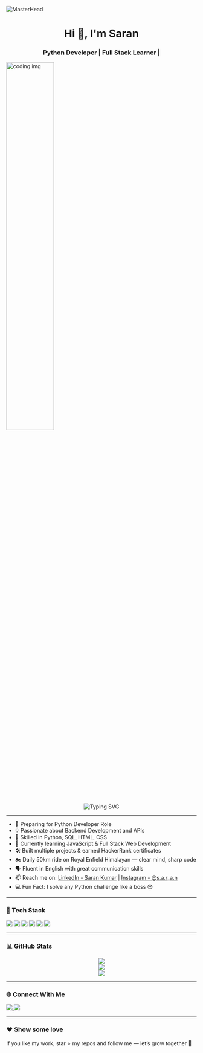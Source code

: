 ![MasterHead](https://miro.medium.com/v2/resize:fit:679/1*yw0TnheAGN-LPneDaTlaxw.gif)
<h1 align="center">Hi 👋, I'm Saran</h1>
<h3 align="center">Python Developer | Full Stack Learner | </h3>
<img align='center' alt='coding img' width='50%' src='https://i.pinimg.com/originals/e8/f4/53/e8f453469a3ec97ecd354df465d73913.gif'>

<p align="center">
  <img src="https://readme-typing-svg.herokuapp.com?font=Fira+Code&size=20&duration=3000&pause=1000&center=true&vCenter=true&width=435&lines=Python+Expert+%7C+SQL+Certified;HTML+%26+CSS+Completed;JavaScript+Django+In+Progress;Building+Full+Stack+Skills;Royal+Enfield+Himalayan+Rider+%F0%9F%8F%8D%EF%B8%8F;Dreaming+Big+Coding+Hard" alt="Typing SVG" />
</p>

---

- 🔭 Preparing for Python Developer Role  
- 💡 Passionate about Backend Development and APIs  
- 🧠 Skilled in Python, SQL, HTML, CSS  
- 🌱 Currently learning JavaScript & Full Stack Web Development  
- 🛠️ Built multiple projects & earned HackerRank certificates  
- 🏍️ Daily 50km ride on Royal Enfield Himalayan — clear mind, sharp code  
- 🗣️ Fluent in English with great communication skills  
- 📫 Reach me on: [LinkedIn - Saran Kumar]() | [Instagram - @s.a.r_a.n](#)  
- 💻 Fun Fact: I solve any Python challenge like a boss 😎

---

### 🧰 Tech Stack

<p align="left">
  <img src="https://img.shields.io/badge/Python-3776AB?style=for-the-badge&logo=python&logoColor=white"/>
  <img src="https://img.shields.io/badge/SQL-4479A1?style=for-the-badge&logo=mysql&logoColor=white"/>
  <img src="https://img.shields.io/badge/HTML-E34F26?style=for-the-badge&logo=html5&logoColor=white"/>
  <img src="https://img.shields.io/badge/CSS-1572B6?style=for-the-badge&logo=css3&logoColor=white"/>
  <img src="https://img.shields.io/badge/JavaScript-InProgress-yellow?style=for-the-badge&logo=javascript&logoColor=black"/>
  <img src="https://img.shields.io/badge/Django-InProgress-092E20?style=for-the-badge&logo=django&logoColor=white"/>
</p>

---

### 📊 GitHub Stats

<p align="center">
  <img src="https://github-readme-stats.vercel.app/api?username=Saran84790&show_icons=true&theme=radical" />
  <br>
  <img src="https://github-readme-streak-stats.herokuapp.com/?user=Saran84790&theme=radical" />
  <br>
  <img src="https://github-readme-stats.vercel.app/api/top-langs/?username=Saran84790&layout=compact&theme=radical" />
</p>

---

### 🌐 Connect With Me

<p align="left">
  <a href="https://instagram.com/s.a.r_a.n" target="_blank">
    <img src="https://img.shields.io/badge/-Instagram-E4405F?style=for-the-badge&logo=instagram&logoColor=white" />
  </a>
  <a href="https://www.linkedin.com/in/saran-kumar-34246a288?utm_source=share&utm_campaign=share_via&utm_content=profile&utm_medium=android_app" target="_blank">
    <img src="https://img.shields.io/badge/-LinkedIn-0077B5?style=for-the-badge&logo=linkedin&logoColor=white" />
  </a>
</p>

---

### ❤️ Show some love

If you like my work, star ⭐ my repos and follow me — let’s grow together 🚀

